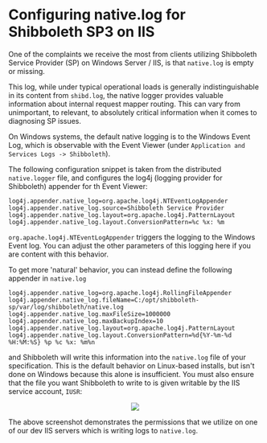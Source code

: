# Configuring native.log for Shibboleth SP3 on IIS

One of the complaints we receive the most from clients utilizing Shibboleth Service Provider (SP) on Windows Server / IIS, is that `native.log` is empty or missing.

This log, while under typical operational loads is generally indistinguishable in its content from `shibd.log`, the native logger provides valuable information about internal request mapper routing. This can vary from unimportant, to relevant, to absolutely critical information when it comes to diagnosing SP issues.

On Windows systems, the default native logging is to the Windows Event Log, which is observable with the Event Viewer (under `Application and Services Logs -> Shibboleth`).

The following configuration snippet is taken from the distributed `native.logger` file, and configures the log4j (logging provider for Shibboleth) appender for th Event Viewer:

~~~~
log4j.appender.native_log=org.apache.log4j.NTEventLogAppender
log4j.appender.native_log.source=Shibboleth Service Provider
log4j.appender.native_log.layout=org.apache.log4j.PatternLayout
log4j.appender.native_log.layout.ConversionPattern=%c %x: %m
~~~~

`org.apache.log4j.NTEventLogAppender` triggers the logging to the Windows Event log. You can adjust the other parameters of this logging here if you are content with this behavior.

To get more 'natural' behavior, you can instead define the following appender in `native.log`

~~~~
log4j.appender.native_log=org.apache.log4j.RollingFileAppender
log4j.appender.native_log.fileName=C:/opt/shibboleth-sp/var/log/shibboleth/native.log
log4j.appender.native_log.maxFileSize=1000000
log4j.appender.native_log.maxBackupIndex=10
log4j.appender.native_log.layout=org.apache.log4j.PatternLayout
log4j.appender.native_log.layout.ConversionPattern=%d{%Y-%m-%d %H:%M:%S} %p %c %x: %m%n
~~~~

and Shibboleth will write this information into the `native.log` file of your specification. This is the default behavior on Linux-based installs, but isn't done on Windows because this alone is insufficient. You must also ensure that the file you want Shibboleth to write to is given writable by the IIS service account, `IUSR`:

<p align="center"><img src="https://idmengineering.com/screenshots/2019-11-20%2010_01_16.png"></p>

The above screenshot demonstrates the permissions that we utilize on one of our dev IIS servers which is writing logs to `native.log`.
